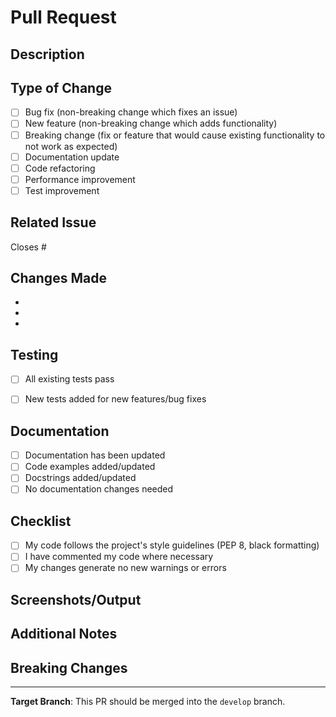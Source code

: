 # Pull Request

## Description
<!-- Provide a brief description of the changes in this PR -->

## Type of Change
<!-- Please check the relevant option(s) -->
- [ ] Bug fix (non-breaking change which fixes an issue)
- [ ] New feature (non-breaking change which adds functionality)
- [ ] Breaking change (fix or feature that would cause existing functionality to not work as expected)
- [ ] Documentation update
- [ ] Code refactoring
- [ ] Performance improvement
- [ ] Test improvement

## Related Issue
<!-- If this PR addresses an issue, please link it here -->
Closes #

## Changes Made
<!-- List the main changes made in this PR -->
- 
- 
- 

## Testing
<!-- Describe the tests you ran to verify your changes -->
- [ ] All existing tests pass
- [ ] New tests added for new features/bug fixes


## Documentation
<!-- Check all that apply -->
- [ ] Documentation has been updated
- [ ] Code examples added/updated
- [ ] Docstrings added/updated
- [ ] No documentation changes needed

## Checklist
<!-- Please verify all items before submitting -->
- [ ] My code follows the project's style guidelines (PEP 8, black formatting)
- [ ] I have commented my code where necessary
- [ ] My changes generate no new warnings or errors

## Screenshots/Output
<!-- If applicable, add screenshots or output examples to help explain your changes -->

## Additional Notes
<!-- Add any other context about the pull request here -->

## Breaking Changes
<!-- If this is a breaking change, describe the impact and migration path -->

---
**Target Branch**: This PR should be merged into the `develop` branch.

